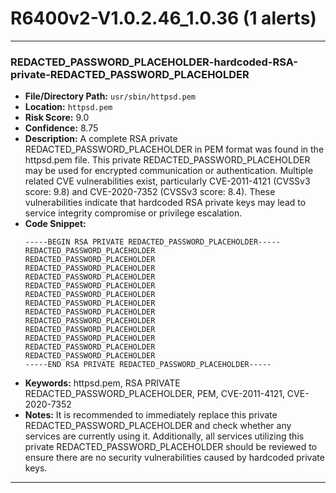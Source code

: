 # R6400v2-V1.0.2.46_1.0.36 (1 alerts)

---

### REDACTED_PASSWORD_PLACEHOLDER-hardcoded-RSA-private-REDACTED_PASSWORD_PLACEHOLDER

- **File/Directory Path:** `usr/sbin/httpsd.pem`
- **Location:** `httpsd.pem`
- **Risk Score:** 9.0
- **Confidence:** 8.75
- **Description:** A complete RSA private REDACTED_PASSWORD_PLACEHOLDER in PEM format was found in the httpsd.pem file. This private REDACTED_PASSWORD_PLACEHOLDER may be used for encrypted communication or authentication. Multiple related CVE vulnerabilities exist, particularly CVE-2011-4121 (CVSSv3 score: 9.8) and CVE-2020-7352 (CVSSv3 score: 8.4). These vulnerabilities indicate that hardcoded RSA private keys may lead to service integrity compromise or privilege escalation.
- **Code Snippet:**
  ```
  -----BEGIN RSA PRIVATE REDACTED_PASSWORD_PLACEHOLDER-----
  REDACTED_PASSWORD_PLACEHOLDER
  REDACTED_PASSWORD_PLACEHOLDER
  REDACTED_PASSWORD_PLACEHOLDER
  REDACTED_PASSWORD_PLACEHOLDER
  REDACTED_PASSWORD_PLACEHOLDER
  REDACTED_PASSWORD_PLACEHOLDER
  REDACTED_PASSWORD_PLACEHOLDER
  REDACTED_PASSWORD_PLACEHOLDER
  REDACTED_PASSWORD_PLACEHOLDER
  REDACTED_PASSWORD_PLACEHOLDER
  REDACTED_PASSWORD_PLACEHOLDER
  REDACTED_PASSWORD_PLACEHOLDER
  REDACTED_PASSWORD_PLACEHOLDER
  -----END RSA PRIVATE REDACTED_PASSWORD_PLACEHOLDER-----
  ```
- **Keywords:** httpsd.pem, RSA PRIVATE REDACTED_PASSWORD_PLACEHOLDER, PEM, CVE-2011-4121, CVE-2020-7352
- **Notes:** It is recommended to immediately replace this private REDACTED_PASSWORD_PLACEHOLDER and check whether any services are currently using it. Additionally, all services utilizing this private REDACTED_PASSWORD_PLACEHOLDER should be reviewed to ensure there are no security vulnerabilities caused by hardcoded private keys.

---

